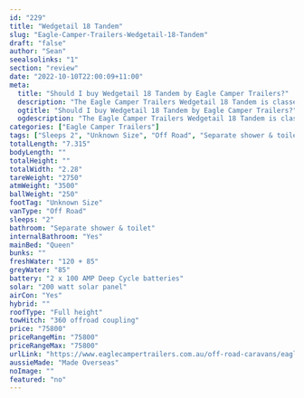 ```yaml
---
id: "229"
title: "Wedgetail 18 Tandem"
slug: "Eagle-Camper-Trailers-Wedgetail-18-Tandem"
draft: "false"
author: "Sean"
seealsolinks: "1"
section: "review"
date: "2022-10-10T22:00:09+11:00"
meta:
  title: "Should I buy Wedgetail 18 Tandem by Eagle Camper Trailers?"
  description: "The Eagle Camper Trailers Wedgetail 18 Tandem is classed as Off Road, and sleeps 2 people. It is Made Overseas and comes in at Unknown Size. It generally has Separate shower & toilet."
  ogtitle: "Should I buy Wedgetail 18 Tandem by Eagle Camper Trailers?"
  ogdescription: "The Eagle Camper Trailers Wedgetail 18 Tandem is classed as Off Road, and sleeps 2 people. It is Made Overseas and comes in at Unknown Size. It generally has Separate shower & toilet."
categories: ["Eagle Camper Trailers"]
tags: ["Sleeps 2", "Unknown Size", "Off Road", "Separate shower & toilet", "Full height", "70 - 80k", "Made Overseas"]
totalLength: "7.315"
bodyLength: ""
totalHeight: ""
totalWidth: "2.28"
tareWeight: "2750"
atmWeight: "3500"
ballWeight: "250"
footTag: "Unknown Size"
vanType: "Off Road"
sleeps: "2"
bathroom: "Separate shower & toilet"
internalBathroom: "Yes"
mainBed: "Queen"
bunks: ""
freshWater: "120 + 85"
greyWater: "85"
battery: "2 x 100 AMP Deep Cycle batteries"
solar: "200 watt solar panel"
airCon: "Yes"
hybrid: ""
roofType: "Full height"
towHitch: "360 offroad coupling"
price: "75800"
priceRangeMin: "75800"
priceRangeMax: "75800"
urlLink: "https://www.eaglecampertrailers.com.au/off-road-caravans/eagle-wedgetail-18/"
aussieMade: "Made Overseas"
noImage: ""
featured: "no"
---
```

